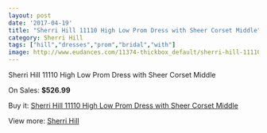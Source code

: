 ```yaml
---
layout: post
date: '2017-04-19'
title: "Sherri Hill 11110 High Low Prom Dress with Sheer Corset Middle"
category: Sherri Hill
tags: ["hill","dresses","prom","bridal","with"]
image: http://www.eudances.com/11374-thickbox_default/sherri-hill-11110-high-low-prom-dress-with-sheer-corset-middle.jpg
---
```

Sherri Hill 11110 High Low Prom Dress with Sheer Corset Middle

On Sales: **$526.99**
<a href="https://www.eudances.com/en/sherri-hill/3617-sherri-hill-11110-high-low-prom-dress-with-sheer-corset-middle.html"><amp-img layout="responsive" width="600" height="600" src="//www.eudances.com/11374-thickbox_default/sherri-hill-11110-high-low-prom-dress-with-sheer-corset-middle.jpg" alt="Sherri Hill 11110 High Low Prom Dress with Sheer Corset Middle 0" /></a>

Buy it: [Sherri Hill 11110 High Low Prom Dress with Sheer Corset Middle](https://www.eudances.com/en/sherri-hill/3617-sherri-hill-11110-high-low-prom-dress-with-sheer-corset-middle.html "Sherri Hill 11110 High Low Prom Dress with Sheer Corset Middle")

View more: [Sherri Hill](https://www.eudances.com/en/80-Sherri-Hill "Sherri Hill")